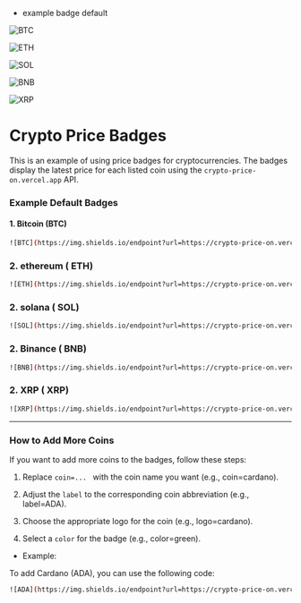 - example badge default

![BTC](https://img.shields.io/endpoint?url=https://crypto-price-on.vercel.app/api/prices?coin=bitcoin&label=BTC&color=blue&style=flat&logo=bitcoin&logoColor=orange)

![ETH](https://img.shields.io/endpoint?url=https://crypto-price-on.vercel.app/api/prices?coin=ethereum&label=ETH&color=gray&style=flat&logo=ethereum&logoColor=white)

![SOL](https://img.shields.io/endpoint?url=https://crypto-price-on.vercel.app/api/prices?coin=solana&label=SOL&color=cyan&style=flat&logo=solana)

![BNB](https://img.shields.io/endpoint?url=https://crypto-price-on.vercel.app/api/prices?coin=binancecoin&label=BNB&color=yellow&style=flat&logo=binance)

![XRP](https://img.shields.io/endpoint?url=https://crypto-price-on.vercel.app/api/prices?coin=ripple&label=XRP&color=blueviolet&style=flat&logo=ripple)

# Crypto Price Badges

This is an example of using price badges for cryptocurrencies. The badges display the latest price for each listed coin using the `crypto-price-on.vercel.app` API.

### Example Default Badges

#### 1. Bitcoin (BTC)
```bash
![BTC](https://img.shields.io/endpoint?url=https://crypto-price-on.vercel.app/api/prices?coin=bitcoin&label=BTC&color=blue&style=flat&logo=bitcoin&logoColor=orange) 
```
### 2. ethereum ( ETH)
```bash
![ETH](https://img.shields.io/endpoint?url=https://crypto-price-on.vercel.app/api/prices?coin=ethereum&label=ETH&color=gray&style=flat&logo=ethereum&logoColor=white)
```
### 2. solana ( SOL)
```bash
![SOL](https://img.shields.io/endpoint?url=https://crypto-price-on.vercel.app/api/prices?coin=solana&label=SOL&color=cyan&style=flat&logo=solana)
```
### 2. Binance ( BNB)
```bash
![BNB](https://img.shields.io/endpoint?url=https://crypto-price-on.vercel.app/api/prices?coin=binancecoin&label=BNB&color=yellow&style=flat&logo=binance)
```
### 2. XRP ( XRP)
```bash
![XRP](https://img.shields.io/endpoint?url=https://crypto-price-on.vercel.app/api/prices?coin=ripple&label=XRP&color=blueviolet&style=flat&logo=ripple)
```

---

### How to Add More Coins

If you want to add more coins to the badges, follow these steps:


1. Replace `coin=... ` with the coin name you want (e.g., coin=cardano).

2. Adjust the `label` to the corresponding coin abbreviation (e.g., label=ADA).


 3. Choose the appropriate logo for the coin (e.g., logo=cardano).

 4. Select a `color` for the badge (e.g., color=green).



- Example:

To add Cardano (ADA), you can use the following code:
  
```bash
![ADA](https://img.shields.io/endpoint?url=https://crypto-price-on.vercel.app/api/prices?coin=cardano&label=ADA&color=green&style=flat&logo=cardano)
```